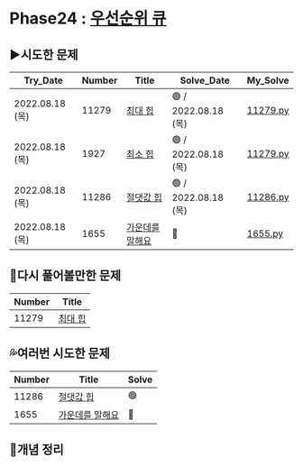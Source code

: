 # Phase24 : [ 우선순위 큐](https://www.acmicpc.net/step/13)

## ▶️시도한 문제

| Try_Date        | Number | Title                                                   | Solve_Date           | My_Solve               |
| --------------- | ------ | ------------------------------------------------------- | -------------------- | ---------------------- |
| 2022.08.18 (목) | 11279  | [최대 힙](https://www.acmicpc.net/problem/11279)        | 🟢 / 2022.08.18 (목) | [11279.py](./11279.py) |
| 2022.08.18 (목) | 1927   | [최소 힙](https://www.acmicpc.net/problem/1927)         | 🟢 / 2022.08.18 (목) | [11279.py](./11279.py) |
| 2022.08.18 (목) | 11286  | [절댓값 힙](https://www.acmicpc.net/problem/11286)      | 🟢 / 2022.08.18 (목) | [11286.py](./11286.py) |
| 2022.08.18 (목) | 1655   | [가운데를 말해요](https://www.acmicpc.net/problem/1655) | 🔴                   | [1655.py](./1655.py)   |

## 💫다시 풀어볼만한 문제

| Number | Title                                            |
| ------ | ------------------------------------------------ |
| 11279  | [최대 힙](https://www.acmicpc.net/problem/11279) |

## 💦여러번 시도한 문제

| Number | Title                                                   | Solve |
| ------ | ------------------------------------------------------- | ----- |
| 11286  | [절댓값 힙](https://www.acmicpc.net/problem/11286)      | 🟢    |
| 1655   | [가운데를 말해요](https://www.acmicpc.net/problem/1655) | 🔴    |

## 📑개념 정리

```python

```
